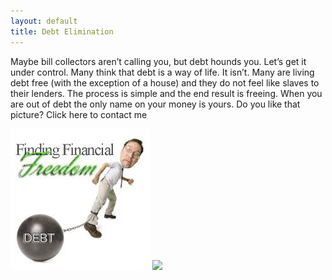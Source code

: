 ```yaml
---
layout: default
title: Debt Elimination
---
```

Maybe bill collectors aren’t calling you, but debt hounds you. Let’s get it under control. Many think that debt is a way of life. It isn’t. Many are living debt free (with the exception of a house) and they do not feel like slaves to their lenders. The process is simple and the end result is freeing. When you are out of debt the only name on your money is yours. Do you like that picture? Click here to contact me

![](/img/freedom-with-debt-ball.jpg)
![](/img/debt-11.jpg)

